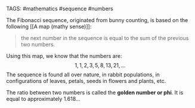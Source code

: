 TAGS: #mathematics #sequence #numbers

The Fibonacci sequence, originated from bunny counting, is based on the following [[A map (mathy sense)]]:
> the next number in the sequence is equal to the sum of the previous two numbers.

Using this map, we know that the numbers are:
$$ 1,1,2,3,5,8,13,21,...$$
The sequence is found all over nature, in rabbit populations, in configurations of leaves, petals, seeds in flowers and plants, etc.

The ratio between two numbers is called the **golden number or phi**. It is equal to approximately 1.618...
